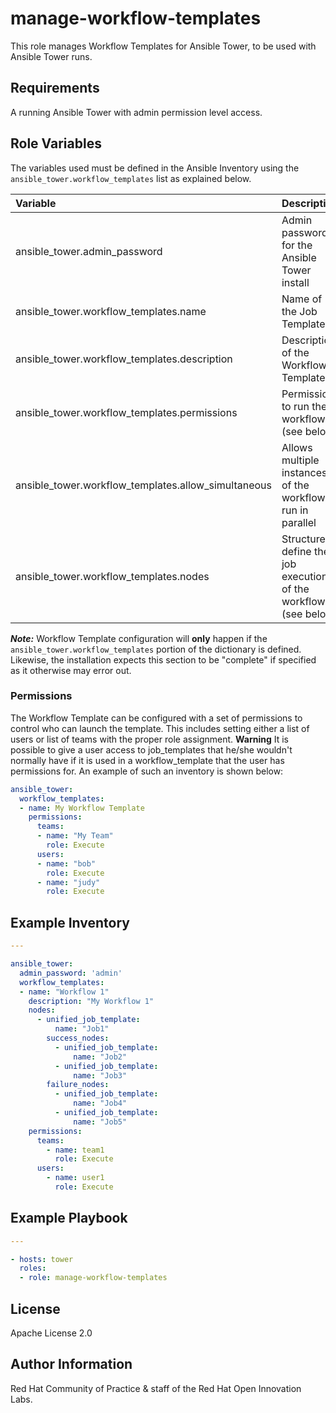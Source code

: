 manage-workflow-templates
====================

This role manages Workflow Templates for Ansible Tower, to be used with Ansible Tower runs.

## Requirements

A running Ansible Tower with admin permission level access.


## Role Variables

The variables used must be defined in the Ansible Inventory using the `ansible_tower.workflow_templates` list as explained below.

| Variable | Description | Required | Defaults |
|:---------|:------------|:---------|:---------|
|ansible_tower.admin_password|Admin password for the Ansible Tower install|yes||
|ansible_tower.workflow_templates.name|Name of the Job Template|yes||
|ansible_tower.workflow_templates.description|Description of the Workflow Template	|no||
|ansible_tower.workflow_templates.permissions|Permissions to run the workflow (see below)	|no||
|ansible_tower.workflow_templates.allow_simultaneous|Allows multiple instances of the workflow to run in parallel|no|true|
|ansible_tower.workflow_templates.nodes|Structure to define the job execution of the workflow (see below)	|no||

**_Note:_** Workflow Template configuration will **only** happen if the `ansible_tower.workflow_templates` portion of the dictionary is defined. Likewise, the installation expects this section to be "complete" if specified as it otherwise may error out.

### Permissions

The Workflow Template can be configured with a set of permissions to control who can launch the template. This includes setting either a list of users or list of teams with the proper role assignment. **Warning** It is possible to give a user access to job_templates that he/she wouldn't normally have if it is used in a workflow_template that the user has permissions for. An example of such an inventory is shown below:

```yaml
ansible_tower:
  workflow_templates:
  - name: My Workflow Template
    permissions:
      teams:
      - name: "My Team"
        role: Execute
      users:
      - name: "bob"
        role: Execute
      - name: "judy"
        role: Execute
```

## Example Inventory

```yaml
---

ansible_tower:
  admin_password: 'admin'
  workflow_templates:
  - name: "Workflow 1"
    description: "My Workflow 1"
    nodes:
      - unified_job_template:
          name: "Job1"
        success_nodes:
          - unified_job_template:
              name: "Job2"
          - unified_job_template:
              name: "Job3"
        failure_nodes:
          - unified_job_template:
              name: "Job4"
          - unified_job_template:
              name: "Job5"
    permissions:
      teams:
        - name: team1
          role: Execute
      users:
        - name: user1
          role: Execute
```

## Example Playbook

```yaml
---

- hosts: tower
  roles:
  - role: manage-workflow-templates
```


License
-------

Apache License 2.0


Author Information
------------------

Red Hat Community of Practice & staff of the Red Hat Open Innovation Labs.

